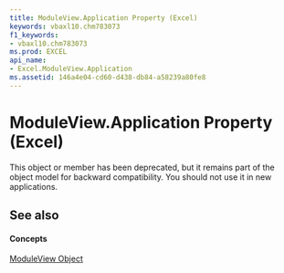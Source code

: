 ```yaml
---
title: ModuleView.Application Property (Excel)
keywords: vbaxl10.chm783073
f1_keywords:
- vbaxl10.chm783073
ms.prod: EXCEL
api_name:
- Excel.ModuleView.Application
ms.assetid: 146a4e04-cd60-d438-db84-a58239a80fe8
---
```



# ModuleView.Application Property (Excel)

This object or member has been deprecated, but it remains part of the object model for backward compatibility. You should not use it in new applications.


## See also


#### Concepts


[ModuleView Object](moduleview-object-excel.md)

